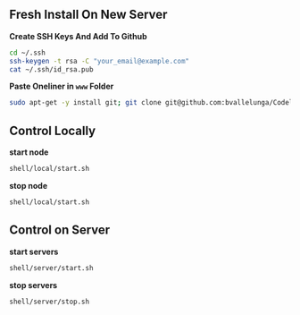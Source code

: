 Fresh Install On New Server
----------------------------
**Create SSH Keys And Add To Github**
```bash
cd ~/.ssh
ssh-keygen -t rsa -C "your_email@example.com"
cat ~/.ssh/id_rsa.pub
```

**Paste Oneliner in ```www``` Folder**
```bash
sudo apt-get -y install git; git clone git@github.com:bvallelunga/Codelaborate.git tmp; mv tmp/* tmp/.git* .; rm -R tmp/; sudo bash init/init.sh;
```

Control Locally
---------
**start node**
```bash
shell/local/start.sh
```

**stop node**
```bash
shell/local/start.sh
```


Control on Server
-----------
**start servers**
```bash
shell/server/start.sh
```

**stop servers**
```bash
shell/server/stop.sh
```
